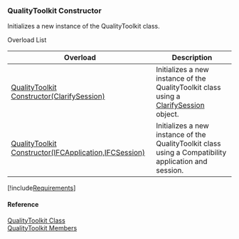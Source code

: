 ﻿### QualityToolkit Constructor

Initializes a new instance of the QualityToolkit class.

Overload List

| Overload | Description |
| --- | --- |
| [QualityToolkit Constructor(ClarifySession)](FChoice.Toolkits.Clarify~FChoice.Toolkits.Clarify.Quality.QualityToolkit~_ctor(ClarifySession).md) | Initializes a new instance of the QualityToolkit class using a [ClarifySession](fcSDK~FChoice.Foundation.Clarify.ClarifySession.md) object.   |
| [QualityToolkit Constructor(IFCApplication,IFCSession)](FChoice.Toolkits.Clarify~FChoice.Toolkits.Clarify.Quality.QualityToolkit~_ctor(IFCApplication,IFCSession).md) | Initializes a new instance of the QualityToolkit class using a Compatibility application and session.   |

[!include[Requirements](../partials/requirements.md)]



#### Reference

[QualityToolkit Class](FChoice.Toolkits.Clarify~FChoice.Toolkits.Clarify.Quality.QualityToolkit.md)  
[QualityToolkit Members](FChoice.Toolkits.Clarify~FChoice.Toolkits.Clarify.Quality.QualityToolkit_members.md)
